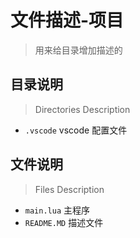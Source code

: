 文件描述-项目
==================
> 用来给目录增加描述的

目录说明
-----------------------
>Directories Description

* `.vscode` vscode 配置文件

文件说明
-----------------------
>Files Description

* `main.lua` 主程序
* `README.MD` 描述文件

